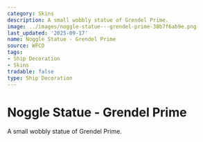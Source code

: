 ```yaml
---
category: Skins
description: A small wobbly statue of Grendel Prime.
image: ../images/noggle-statue---grendel-prime-38b7f6ab9e.png
last_updated: '2025-09-17'
name: Noggle Statue - Grendel Prime
source: WFCD
tags:
- Ship Decoration
- Skins
tradable: false
type: Ship Decoration
---
```


# Noggle Statue - Grendel Prime

A small wobbly statue of Grendel Prime.

